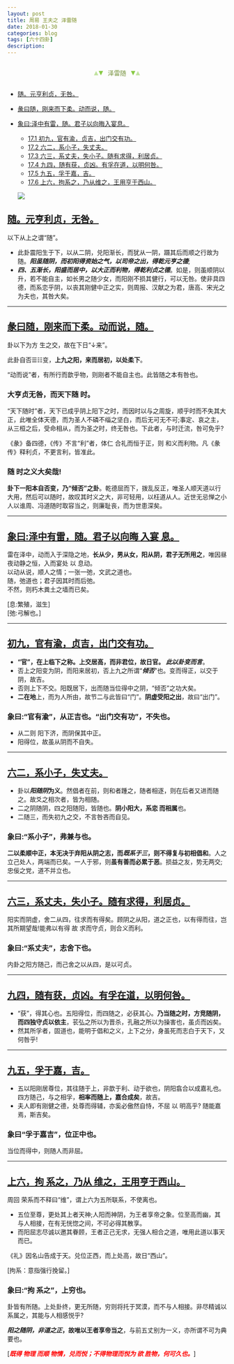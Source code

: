 ```yaml
---
layout: post
title: 周易 王夫之 泽雷随
date: 2018-01-30
categories: blog
tags: [六十四卦]
description: 
---
```


<span id = "jump"></span>


<section style="margin: 0px auto; text-align: center;">
    <section class="xhr" style="width: 0px; height: 0px; border-left: 5px solid transparent; border-right: 5px solid transparent; border-bottom: 10px solid rgb(135, 201, 67); display: inline-block; opacity: 0.5; border-top-color: rgb(135, 201, 67);"></section>
    <section class="xhr" style="width: 0px; height: 0px; border-left: 5px solid transparent; border-right: 5px solid transparent; border-top: 10px solid rgb(135, 201, 67); display: inline-block; margin-left: -3px; border-bottom-color: rgb(135, 201, 67);"></section>
    <section style="
margin-left: 0.5em;
display: inline-block;">
        <p>
            <span style="color: rgb(118, 146, 60);">泽雷随</span>
        </p>
    </section>
    <section class="xhr" style="margin-left: 0.5em; width: 0px; height: 0px; border-left: 5px solid transparent; border-right: 5px solid transparent; border-top: 10px solid rgb(135, 201, 67); display: inline-block; border-bottom-color: rgb(135, 201, 67);"></section>
    <section class="xhr" style="width: 0px; height: 0px; border-left: 5px solid transparent; border-right: 5px solid transparent; border-bottom: 10px solid rgb(135, 201, 67); display: inline-block; opacity: 0.5; margin-left: -3px; border-top-color: rgb(135, 201, 67);"></section>
</section>

- [随。元亨利贞，无咎。](#jump元亨利贞)
- [彖曰随，刚来而下柔。动而说，随。](#jump刚来而下柔)
- [象曰:泽中有雷，随。君子以向晦入宴息。](#jump泽中有雷)
  - [17.1 初九，官有渝，贞吉，出门交有功。](#jump官有渝)
  - [17.2 六二，系小子，失丈夫。](#jump系小子)
  - [17.3 六三，系丈夫，失小子。随有求得，利居贞。](#jump系丈夫)
  - [17.4 九四，随有获，贞凶。有孚在道，以明何咎。](#jump随有获)
  - [17.5 九五，孚于嘉，吉。](#jump孚于嘉)
  - [17.6 上六，拘系之，乃从维之，王用亨于西山。](#jump拘系之)
  
  ![](http://www.guoyi360.com/uploads/allimg/130423/1-1304230QP0M5.jpg)


<span id = "jump元亨利贞"></span>
## [随。元亨利贞，无咎。](#jump)
以下从上之谓“随”。
- 此卦震阳生于下，以从二阴，兑阳渐长，而犹从一阴，蹑其后而顺之行故为随。***阳虽随阴，而初阳得资始之气，以司帝之出，得乾元亨之德***;
- ***四、五渐长，阳盛而居中，以大正而利物，得乾利贞之德***。如是，则虽顺阴以升，若不能自主，如长男之随少女，而阳刚不损其健行，可以无咎。使非具四德，而系恋乎阴，以丧其刚健中正之实，则周报、汉献之为君，唐高、宋光之为夫也，其咎大矣。


----

<span id = "jump刚来而下柔"></span>
## [彖曰随，刚来而下柔。动而说，随。](#jump)
卦以下为方 生之交，故在下日“↓来”。


此卦自否☰☷变，**上九之阳，来而居初，以处柔下**。


“动而说”者，有所行而歆乎物，则刚者不能自主也。此皆随之本有咎也。

### 大亨贞无咎，而天下随 时。
“天下随时”者，天下已成乎阴上阳下之时，而因时以与之周旋，顺乎时而不失其大正，此唯全体天德，而为圣人不磷不缁之坚白，而后无可无不可;事定、哀之主，从三桓之后，受命相从，而为圣之时，终无咎也。下此者，与时迁流，咎可免乎?


《彖》备四德，《传》不言“利”者，体仁 合礼而恒于正，则 和义而利物。凡《彖传》释利贞，不更言利，皆准此。

### 随 时之义大矣哉!
**卦下一阳本自否变，乃“倾否”之卦**。乾德屈而下，拨乱反正，唯圣人顺天道以行大用，然后可以随时，故叹其时义之大，非可轻用，以枉道从人。近世无忌惮之小人以谁周、冯道随时取容当之，则廉耻丧，而为世患深矣。

----

<span id = "jump泽中有雷"></span>
## [象曰:泽中有雷，随。君子以向晦 入宴 息。](#jump)
雷在泽中，动而入于深隐之地，**长从少，男从女，阳从阴，君子无所用之**，唯因昼夜动静之恒，入而宴处 以 息动。<br>
以动从说，顺人之情；一张一弛，文武之道也。<br>
随，弛道也；君子因其时而后弛。<br>
不然，则朽木粪土之墙而已矣。


[息:繁殖，滋生]<br>
[弛:弓解也。]

----

<span id = "jump官有渝"></span>
## [初九，官有渝，贞吉，出门交有功。](#jump)
- **“官”，在上临下之称。上交居高，而非君位，故日官。 *此以卦变而言***。
- 否上之阳变为阴，而阳来居初，否上九之所谓“***倾否***”也。变而得正，以交于阴，故吉。
- 否则上下不交。阳既居下，出而随当位得中之阴，“倾否”之功大矣。
- **二在地**上，而为人所由，故节二与此皆曰“门”。**阴虚受阳之出**，故曰“出门”。

### 象曰:“官有渝”，从正吉也。“出门交有功”，不失也。
- 从二则 阳下济，而阴保其中正。
- 阳得位，故虽从阴而不自失。

----

<span id = "jump系小子"></span>
## [六二，系小子，失丈夫。](#jump)
- 卦以***阳随阴*为义**。然倡者在前，则和者踵之，随者相逐，则在后者又进而随之。故爻之相次者，皆为相随。
- 二之阴随阴，四之阳随阳，皆随也。**阴小阳大，系恋 而相属**也。
- 二随三，而失初九之交，不言咎吝而自见。

### 象曰:“系小子”，弗兼与也。
**二以柔顺中正，本无决于弃阳从阴之志，而*既系于三*，则不得复与初相倡和**。人之立己处人，两端而已矣。一人于邪，则**虽有善而必累于恶**。损益之友，势无两交;忠佞之党，道不并立也。

----

<span id = "jump系丈夫"></span>
## [六三，系丈夫，失小子。随有求得，利居贞。](#jump)
阳实而阴虚，舍二从四，往求而有得矣。顾阴之从阳，道之正也，以有得而往，岂其所期望哉!能弗以有得 故 求而守贞，则合义而利。

### 象曰:“系丈夫”，志舍下也。
内卦之阳方随己，而己舍之以从四，是以可贞。

----

<span id = "jump随有获"></span>
## [九四，随有获，贞凶。有孚在道，以明何咎。](#jump)
- “获”，得其心也。五阳得位，而四随之，必获其心。**乃当随之时，方竞随阴，而四独守贞以依主**，苌弘之所以为晋杀，孔融之所以为操害也，虽贞而凶矣。
- 然其所孚者，固道也，能明于倡和之义，上下之分，身虽死而志白于天下，又何咎乎!

----

<span id = "jump孚于嘉"></span>
## [九五，孚于嘉，吉。](#jump)
- 五以阳刚居尊位，其往随于上，非歆于利、动于欲也，阴阳翕合以成嘉礼也。四方随己，与之相孚，**相率而随上，嘉合成矣**，故吉。
- 夫人即有刚健之德，处尊而得辅，亦奚必傲然自恃，不屈 以 明高乎? 随能嘉焉，斯吉矣。

### 象曰“孚于嘉吉”，位正中也。
当位而得中，则随人而非屈。

----

<span id = "jump拘系之"></span>
## [上六，拘 系之，乃从 维之，王用亨于西山。](#jump)
周回 荣系而不释曰“维”，谓上六为五所联系，不使离也。
- 五位至尊，更处其上者天神;人阳而神阴，为王者享帝之象。位至高而幽，其与人相接，在有无恍惚之间，不可必得其散享。
- 而阳屈志尽诚以邀其眷顾，王者正己无求，无强人相合之道，唯用此道以事天而已。


《礼》因名山告成于天。兑位正西，而上处高，故日“西山”。


[拘系：意指强行挽留。]

### 象曰:“拘 系之”，上穷也。
卦皆有所随。上处卦终，更无所随，穷则将托于冥漠，而不与人相接。非尽精诚以系属之，其能与人相感悦乎?


***阳之随阴，非道之正*，故唯以王者享帝当之**，与前五丈别为一义，亦所谓不可为典要也。


[<font color="#FF0000"><b><i>既得 物理 而顺 物情，兑而悦；不得物理而悦为 欲 胜物，何可久也。</i></b></font>]












